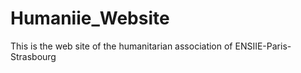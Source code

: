 Humaniie_Website
================

This is the web site of the humanitarian association of ENSIIE-Paris-Strasbourg 